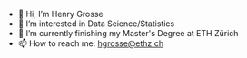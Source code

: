 - 👋 Hi, I’m Henry Grosse
- 👀 I’m interested in Data Science/Statistics
- 🌱 I’m currently finishing my Master's Degree at ETH Zürich
- 📫 How to reach me: hgrosse@ethz.ch

<!---
h-grosse/h-grosse is a ✨ special ✨ repository because its `README.md` (this file) appears on your GitHub profile.
You can click the Preview link to take a look at your changes.
--->

